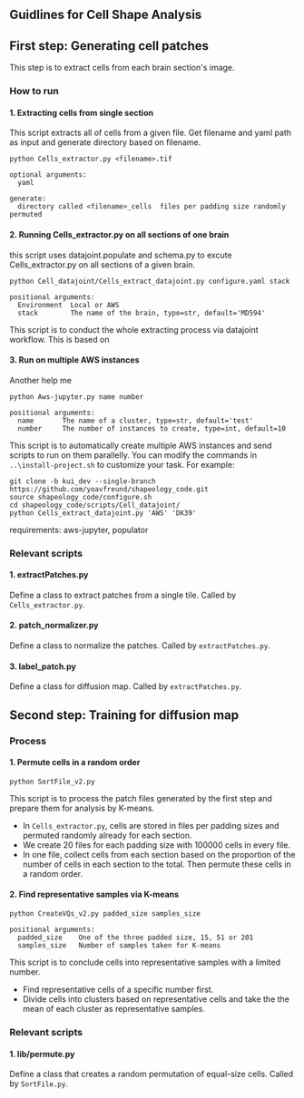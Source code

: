 ## Guidlines for Cell Shape Analysis
## First step: Generating cell patches
This step is to extract cells from each brain section's image.
### How to run
#### 1. Extracting cells from single section
This script extracts all of cells from a given file. Get filename and yaml path as input and generate directory based on filename.
```
python Cells_extractor.py <filename>.tif
```
```
optional arguments:
  yaml  

generate:
  directory called <filename>_cells  files per padding size randomly permuted
```
#### 2. Running Cells_extractor.py on all sections of one brain
this script uses datajoint.populate and schema.py to excute Cells_extractor.py on all sections of a given brain.
```
python Cell_datajoint/Cells_extract_datajoint.py configure.yaml stack
```
```
positional arguments:
  Environment  Local or AWS
  stack        The name of the brain, type=str, default='MD594'
```
This script is to conduct the whole extracting process via datajoint workflow.
This is based on 
#### 3. Run on multiple AWS instances
Another help me
```
python Aws-jupyter.py name number
```
```
positional arguments:
  name       The name of a cluster, type=str, default='test'
  number     The number of instances to create, type=int, default=10
```
This script is to automatically create multiple AWS instances and 
send scripts to run on them parallelly. You can modify the commands in 
`..\install-project.sh` to customize your task. For example:
```
git clone -b kui_dev --single-branch https://github.com/yoavfreund/shapeology_code.git
source shapeology_code/configure.sh
cd shapeology_code/scripts/Cell_datajoint/
python Cells_extract_datajoint.py 'AWS' 'DK39'
``` 
requirements: aws-jupyter, populator
### Relevant scripts
#### 1. extractPatches.py
Define a class to extract patches from a single tile. Called by `Cells_extractor.py`.

#### 2. patch_normalizer.py
Define a class to normalize the patches. Called by `extractPatches.py`.

#### 3. label_patch.py
Define a class for diffusion map. Called by `extractPatches.py`.

## Second step: Training for diffusion map
### Process
#### 1. Permute cells in a random order
```
python SortFile_v2.py
```
This script is to process the patch files generated by the first step
and prepare them for analysis by K-means. 
* In `Cells_extractor.py`, cells are stored in files per padding sizes and permuted randomly already for each section.
* We create 20 files for each padding size with 100000 cells in every
file. 
* In one file, collect cells from each section based on the proportion
 of the number of cells in each section to the total. Then permute these 
 cells in a random order.

#### 2. Find representative samples via K-means
```
python CreateVQs_v2.py padded_size samples_size
```
```
positional arguments:
  padded_size    One of the three padded size, 15, 51 or 201
  samples_size   Number of samples taken for K-means
```
This script is to conclude cells into representative samples with 
a limited number.
* Find representative cells of a specific number first.
* Divide cells into clusters based on representative cells and take the 
the mean of each cluster as representative samples.

### Relevant scripts
#### 1. lib/permute.py 
Define a class that creates a random permutation of equal-size cells. 
Called by `SortFile.py`.



